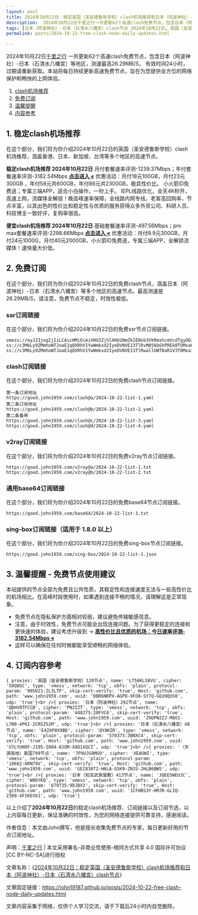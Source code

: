 ```yaml
---
layout: post
title: 2024年10月22日：稳定英国（圣安德鲁斯学校）clash机场推荐和日本（阿波神社）-日本（石清水八幡宮）clash节点
description:  2024年10月22日千里之行一共更新62个高速clash免费节点，包含日本（阿波神社）-日本（石清水八幡宮）等地区，测速最高26.29MB/S， 有效时间24小时，过期请重新获取。本站将每日持续更新高速免费节点，旨在为您提供全方位的网络保护和畅快的上网体验
tags: [日本（阿波神社）-日本（石清水八幡宮）clash节点 2024年10月22日, 英国（圣安德鲁斯学校）稳定clash机场推荐 2024年10月22日]
permalink: posts/2024-10-22-free-clash-node-daily-updates.html

---
```



2024年10月22日[千里之行](https://john19187.github.io) 一共更新62个高速clash免费节点，包含日本（阿波神社）-日本（石清水八幡宮）等地区，测速最高26.29MB/S， 有效时间24小时，过期请重新获取。本站将每日持续更新高速免费节点，旨在为您提供全方位的网络保护和畅快的上网体验。

1. [clash机场推荐](#1-稳定clash机场推荐)
2. [免费订阅](#2-免费订阅)
3. [温馨提醒](#3-温馨提醒---免费节点使用建议)
4. [内容参考](#4-订阅内容参考)

## 1. 稳定clash机场推荐

在这个部分，我们将为你介绍2024年10月22日的英国（圣安德鲁斯学校）clash机场推荐，涵盖香港、日本、新加坡、台湾等多个地区的高速节点。

<div class="good cat1"><strong>稳定clash机场推荐 2024年10月22日</strong> 月付套餐速率评测-1239.37Mbps；年付套餐速率评测-3182.54Mbps <strong><a href="https://good.john1959.com/lepl/2024-10-22" target="_blank">点击进入 «</a></strong> 优惠活动：月付18元100GB，月付23元300GB ，年付58元共600GB，年付86元共2300GB，极具性价比。 小火箭ID免费送；专属三端APP，适合小白操作，一秒上手。 IEPL线路优化，全天4K秒开，高速上网，流媒体全解锁！晚高峰速率保障，全线路内网专线，老客高回购率，节点丰富，以其出色的性价比和稳定性与优质的服务获得众多外贸公司、科研人员、科技博主一致好评，复购率很高。</div><div class="good cat2">

<strong>便宜clash机场推荐 2024年10月22日</strong> 基础套餐速率评测-497.56Mbps；pro max套餐速率评测-2298.66Mbps <strong><a href="https://good.john1959.com/cheap/2024-10-22" target="_blank">点击进入 «</a></strong> 优惠活动：月付9.9元300GB，月付24元1000G，月付40元2000GB，小火箭ID免费送，专属三端APP，全解锁流媒体！速快量大价低。</div>

## 2. 免费订阅

在这个部分，我们将为你介绍2024年10月22日的免费clash节点，涵盖日本（阿波神社）-日本（石清水八幡宮）等多个地区的高速节点。最高测速是26.29MB/S，请注意，免费节点不稳定，时效性极低。

### ssr订阅链接

在这个部分，我们将为你介绍2024年10月22日的免费ssr节点订阅链接。

```
vmess://eyJ2IjogIjIiLCAicHMiOiAiXHU3ZjhlXHU1NmZkIENsb3VkRmxhcmVcdTgyODJcdTcwYjkiLCAiYWRkIjogIjEwNC4xOC4xODkuMTkiLCAicG9ydCI6ICI4MDgwIiwgImlkIjogImI1NTFhYTIyLTIyYWYtMTFlZS1iOGQ4LWYyM2M5MzJlYjY4ZCIsICJhaWQiOiAiMCIsICJzY3kiOiAiYXV0byIsICJuZXQiOiAid3MiLCAidHlwZSI6ICJub25lIiwgImhvc3QiOiAib2lpY3R3Lnl5ZHNpaS5jb20iLCAicGF0aCI6ICIvIiwgInRscyI6ICIiLCAic25pIjogIiIsICJhbHBuIjogIiJ9
ss://c3M6Ly9ZMmhoWTJoaE1qQXRhV1YwWmkxd2IyeDVNVE13TlRvM056bGhPREk0TUMxa05tWXhMVFJpWW1JdE9UQmhZUzFtTURabE1UVmhNV1k1TXpZ@free.2apzhfa:31641#9%7C%F0%9F%87%BB%F0%9F%87%B3%E8%B6%8A%E5%8D%97%2001%20%7C%201x%20VN
ss://c3M6Ly9ZMmhoWTJoaE1qQXRhV1YwWmkxd2IyeDVNVE13TlRwallUWTBaR1V3T0Mxa1l6RXdMVFF4TVdRdFltRTFPUzAzTWpjM1pXRTRPREpqTXpn@free.2weradf:36115#7%7C%F0%9F%87%AF%F0%9F%87%B5%20%E6%97%A5%E6%9C%AC%2003%20%7C%201x%20JP
```

### clash订阅链接

在这个部分，我们将为你介绍2024年10月22日的免费clash节点订阅链接。

```
第一条订阅地址
https://good.john1959.com/clash@a/2024-10-22-list-1.yaml
第二条订阅地址
https://good.john1959.com/clash@b/2024-10-22-list-2.yaml
第二条备用
https://good.john1959.com/clash@c/2024-10-22-list-3.yaml
https://good.john1959.com/clash@d/2024-10-22-list-4.yaml
```

### v2ray订阅链接

在这个部分，我们将为你介绍2024年10月22日的免费v2ray节点订阅链接。

```
https://good.john1959.com/v2ray@a/2024-10-22-list-1.txt
https://good.john1959.com/v2ray@b/2024-10-22-list-2.txt
```

### 通用base64订阅链接

在这个部分，我们将为你介绍2024年10月22日的免费base64节点订阅链接。

```
https://good.john1959.com/base64/2024-10-22-list-1.txt
```

### sing-box订阅链接（适用于 1.8.0 以上）

在这个部分，我们将为你介绍2024年10月22日的免费sing-box节点订阅链接。

```
https://good.john1959.com/sing-box/2024-10-22-list-1.json
```

## 3. 温馨提醒 - 免费节点使用建议

本站提供的节点全部为免费且公共性质，其稳定性和连接速度无法与一些高性价比的机场相比。在高峰时段使用时，如果遇到连接不畅的情况，请理解这是正常现象。

- 免费节点在隐私保护方面相对较弱，建议避免传输敏感信息。
- 注意，由于时效性，免费节点可能会出现连接问题。为了获得更稳定的连接和更快速的体验，建议考虑升级到 → <strong>[高性价比且优质的机场：今日速率评测- 3182.54Mbps «](https://good.john1959.com/lepl/2024-10-22)</strong>
- 这样可以确保在任何时候都能享受顺畅的网络体验。

## 4. 订阅内容参考

```
{ proxies: '英国（圣安德鲁斯学校）120节点', name: 'LT56KLS8VG', cipher: '58Q8GC', type: 'vmess', network: 'tcp', obfs: 'plain', protocol-param: '905021:IL3LTP', skip-cert-verify: 'true', Host: 'github.com', path: 'www.john1959.com', uuid: 'DBR6NRPX-AGP8-9FO8-SY7Q-GEU9QUS0', udp: 'true'}<br />{ proxies: '日本（阿波神社）292节点', name: 'QDHV0TFCCB', cipher: 'PN2IZT', type: 'vmess', network: 'tcp', obfs: 'plain', protocol-param: '448275:20FVC6', skip-cert-verify: 'true', Host: 'github.com', path: 'www.john1959.com', uuid: 'Z9OPW2ZJ-M8O1-L7N0-4P6I-2CRSZ52M', udp: 'true'}<br />{ proxies: '日本（石清水八幡宮）48节点', name: 'E4Z4P8X9BD', cipher: 'QYAKZR', type: 'vmess', network: 'tcp', obfs: 'plain', protocol-param: '570375:3BNXC4', skip-cert-verify: 'true', Host: 'github.com', path: 'www.john1959.com', uuid: 'U7LYUN9F-J195-I084-0JQM-XAO1XQCI', udp: 'true'}<br />{ proxies: '（东湖高地）美国799节点', name: '7P9UJG8MG9', cipher: 'XEAUWI', type: 'vmess', network: 'tcp', obfs: 'plain', protocol-param: '10662:ARN79V', skip-cert-verify: 'true', Host: 'github.com', path: 'www.john1959.com', uuid: 'GEI838T2-H6LA-G5K9-ZN3S-JHLB6BW5', udp: 'true'}<br />{ proxies: '日本（知览武家屋敷）413节点', name: 'JQEE5WEU3C', cipher: 'W06YKQ', type: 'vmess', network: 'tcp', obfs: 'plain', protocol-param: '679735:9DJBX3', skip-cert-verify: 'true', Host: 'github.com', path: 'www.john1959.com', uuid: '1CFHBS3Y-HMJR-GLIQ-Z309-4FIKEV61', udp: 'true'}
```

以上介绍了<strong>2024年10月22日</strong>的稳定clash机场推荐、订阅链接以及订阅节选，以上内容每日更新，保证准确的时效性，为您的网络连接提供可靠支持，感谢阅读。

作者信息：本文由John撰写，他是擅长收集免费节点的专家，每日更新好用的节点订阅地址。

声明：[千里之行](https://john19187.github.io) | 本文采用署名-非商业性使用-相同方式共享 4.0 国际许可协议[CC BY-NC-SA]进行授权

文章名称：《[2024年10月22日：稳定英国（圣安德鲁斯学校）clash机场推荐和日本（阿波神社）-日本（石清水八幡宮）clash节点](https://john19187.github.io/posts/2024-10-22-free-clash-node-daily-updates.html)》

文章固定链接：https://john19187.github.io/posts/2024-10-22-free-clash-node-daily-updates.html


文章内容采集于网络，仅供个人学习交流，请于下载后24小时内自觉删除。

